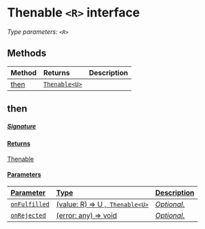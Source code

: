 # Thenable `<R>` interface



_Type parameters: `<R>`_









## Methods

| Method	   |  Returns	| Description|
|:-------------|:-------|:-----------|
|[then<U>](#then<u>~6quy9)      | [`Thenable<U>`](Thenable.md) |  |



## then<U>



##### Signature

#### Returns
Thenable<U>

#### Parameters


| Parameter	   | Type    | Description |
|:-------------|:---------------|:------------|
| `onFulfilled`    | (value: R) => U ,[` Thenable<U>`](Thenable.md) | _Optional._ |
| `onRejected`    | (error: any) => void | _Optional._ |

